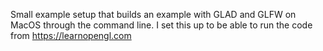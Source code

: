 Small example setup that builds an example with GLAD and GLFW on MacOS through the command line. I set this up to be able to run the code from https://learnopengl.com
